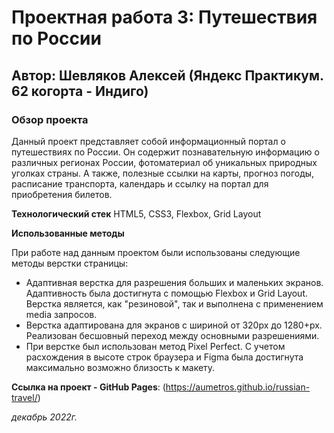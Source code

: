 # Проектная работа 3: Путешествия по России
## Автор: Шевляков Алексей (Яндекс Практикум. 62 когорта - Индиго)

### Обзор проекта
Данный проект представляет собой информационный портал о путешествиях по России. Он содержит познавательную информацию о различных регионах России, фотоматериал об уникальных природных уголках страны. А также, полезные ссылки на карты, прогноз погоды, расписание транспорта, календарь и ссылку на портал для приобретения билетов.

**Технологический стек**
HTML5, CSS3, Flexbox, Grid Layout

**Использованные методы**

При работе над данным проектом были использованы следующие методы верстки страницы:
* Адаптивная верстка для разрешения больших и маленьких экранов. Адаптивность была достигнута с помощью Flexbox и Grid Layout. Верстка является, как "резиновой", так и выполнена с применением media запросов.
* Верстка адаптирована для экранов с шириной от 320px до 1280+px. Реализован бесшовный переход между основными разрешениями.
* При верстке был использован метод Pixel Perfect. С учетом расхождения в высоте строк браузера и Figma была достигнута максимально возможно близость к макету.

**Ссылка на проект - GitHub Pages**: (https://aumetros.github.io/russian-travel/)

*декабрь 2022г.* 